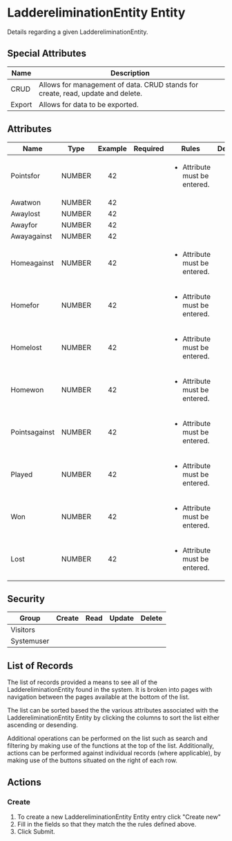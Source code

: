<!--
@bot-written

WARNING AND NOTICE
Any access, download, storage, and/or use of this source code is subject to the terms and conditions of the
Full Software Licence as accepted by you before being granted access to this source code and other materials,
the terms of which can be accessed on the Codebots website at https://codebots.com/full-software-licence. Any
commercial use in contravention of the terms of the Full Software Licence may be pursued by Codebots through
licence termination and further legal action, and be required to indemnify Codebots for any loss or damage,
including interest and costs. You are deemed to have accepted the terms of the Full Software Licence on any
access, download, storage, and/or use of this source code.

BOT WARNING
This file is bot-written.
Any changes out side of "protected regions" will be lost next time the bot makes any changes.
-->

# LaddereliminationEntity Entity

Details regarding a given LaddereliminationEntity.


## Special Attributes
| Name | Description |
| ---- | ---- |
| CRUD | Allows for management of data. CRUD stands for create, read, update and delete. |
| Export | Allows for data to be exported. |

## Attributes
| Name | Type | Example | Required | Rules | Description |
| ---- | :----: | :--------: | :-----: | ----- | ----- |
| Pointsfor | NUMBER | 42 | <i class="fa fa-check"> | <ul><li>Attribute must be entered.</li></ul> |  | 
| Awatwon | NUMBER | 42 | <i class="fa fa-times"> | <ul></ul> |  | 
| Awaylost | NUMBER | 42 | <i class="fa fa-times"> | <ul></ul> |  | 
| Awayfor | NUMBER | 42 | <i class="fa fa-times"> | <ul></ul> |  | 
| Awayagainst | NUMBER | 42 | <i class="fa fa-times"> | <ul></ul> |  | 
| Homeagainst | NUMBER | 42 | <i class="fa fa-check"> | <ul><li>Attribute must be entered.</li></ul> |  | 
| Homefor | NUMBER | 42 | <i class="fa fa-check"> | <ul><li>Attribute must be entered.</li></ul> |  | 
| Homelost | NUMBER | 42 | <i class="fa fa-check"> | <ul><li>Attribute must be entered.</li></ul> |  | 
| Homewon | NUMBER | 42 | <i class="fa fa-check"> | <ul><li>Attribute must be entered.</li></ul> |  | 
| Pointsagainst | NUMBER | 42 | <i class="fa fa-check"> | <ul><li>Attribute must be entered.</li></ul> |  | 
| Played | NUMBER | 42 | <i class="fa fa-check"> | <ul><li>Attribute must be entered.</li></ul> |  | 
| Won | NUMBER | 42 | <i class="fa fa-check"> | <ul><li>Attribute must be entered.</li></ul> |  | 
| Lost | NUMBER | 42 | <i class="fa fa-check"> | <ul><li>Attribute must be entered.</li></ul> |  | 


## Security
| Group  | Create | Read | Update | Delete |
| ---- | :----: | :----:  | :----:  | :----:  |
| Visitors | <i class="fa fa-times"> | <i class="fa fa-check"> | <i class="fa fa-times"> | <i class="fa fa-times"> |
| Systemuser | <i class="fa fa-check"> | <i class="fa fa-check"> | <i class="fa fa-check"> | <i class="fa fa-check"> |

## List of Records

The list of records provided a means to see all of the LaddereliminationEntity found in the system. It is broken into pages with navigation between the pages available at the bottom of the list.

The list can be sorted based the the various attributes associated with the LaddereliminationEntity Entity by clicking the columns to sort the list either ascending or desending.

Additional operations can be performed on the list such as search and filtering by making use of the functions at the top of the list. Additionally, actions can be performed against individual records (where applicable),
by making use of the buttons situated on the right of each row.

## Actions
### Create

1. To create a new LaddereliminationEntity Entity entry click "Create new"
2. Fill in the fields so that they match the the rules defined above.
3. Click Submit.